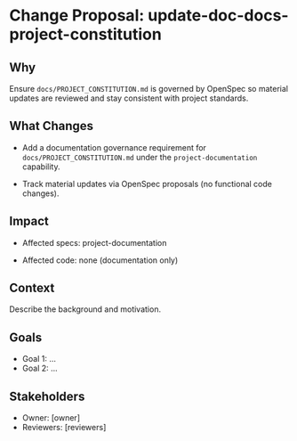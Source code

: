 # Change Proposal: update-doc-docs-project-constitution

## Why

Ensure `docs/PROJECT_CONSTITUTION.md` is governed by OpenSpec so material updates are reviewed and stay consistent with project standards.

## What Changes

- Add a documentation governance requirement for `docs/PROJECT_CONSTITUTION.md` under the `project-documentation` capability.

- Track material updates via OpenSpec proposals (no functional code changes).

## Impact

- Affected specs: project-documentation

- Affected code: none (documentation only)

## Context

Describe the background and motivation.


## Goals

- Goal 1: ...
- Goal 2: ...


## Stakeholders

- Owner: [owner]
- Reviewers: [reviewers]

